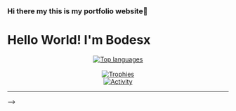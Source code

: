 ### Hi there my this is my portfolio website👋
<h1>Hello World! I'm Bodesx</h1><a href="https://github.com/bodesx?tab=repositories" align="center"><p align="center"><img src="https://github-readme-stats.vercel.app/api/top-langs/?username=Bodesx-09&langs_count=100&layout=compact&show_icons=true&include_all_commits=true&count_private=true&custom_title=Programming+Langauges&bg_color=ffffff00&title_color=c9d1d9&border_color=262626&text_color=c9c5c5&border_radius=3" alt="Top languages" /><br/><br/><img src="https://github-profile-trophy.vercel.app/?username=ArnavK-09&no-bg=true&no-frame=false&theme=buddhism&margin-h=15&margin-w=15&column=3" alt="Trophies" /><br/><img alt="Activity" src="https://github-readme-activity-graph.vercel.app/graph?username=ArnavK-09&theme=github-compact" /></p></a><hr />
-->
